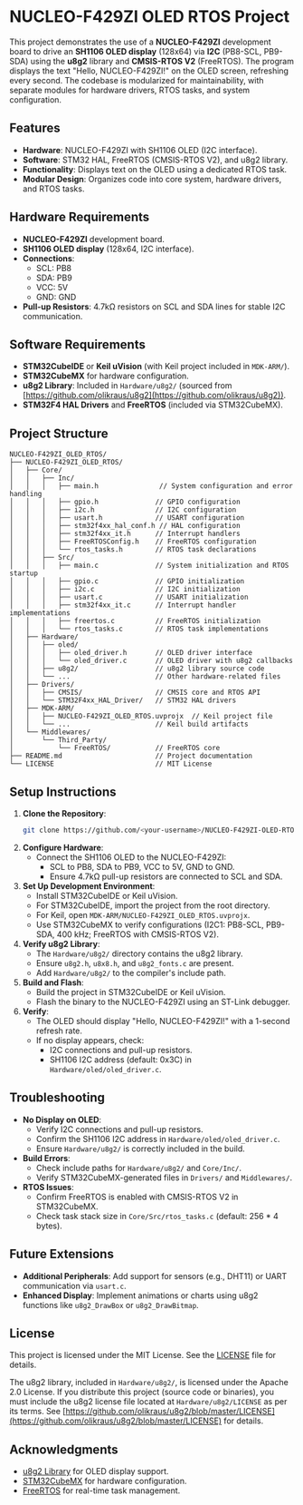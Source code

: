 # NUCLEO-F429ZI OLED RTOS Project

This project demonstrates the use of a **NUCLEO-F429ZI** development board to drive an **SH1106 OLED display** (128x64) via **I2C** (PB8-SCL, PB9-SDA) using the **u8g2** library and **CMSIS-RTOS V2** (FreeRTOS). The program displays the text "Hello, NUCLEO-F429ZI!" on the OLED screen, refreshing every second. The codebase is modularized for maintainability, with separate modules for hardware drivers, RTOS tasks, and system configuration.

## Features
- **Hardware**: NUCLEO-F429ZI with SH1106 OLED (I2C interface).
- **Software**: STM32 HAL, FreeRTOS (CMSIS-RTOS V2), and u8g2 library.
- **Functionality**: Displays text on the OLED using a dedicated RTOS task.
- **Modular Design**: Organizes code into core system, hardware drivers, and RTOS tasks.

## Hardware Requirements
- **NUCLEO-F429ZI** development board.
- **SH1106 OLED display** (128x64, I2C interface).
- **Connections**:
  - SCL: PB8
  - SDA: PB9
  - VCC: 5V
  - GND: GND
- **Pull-up Resistors**: 4.7kΩ resistors on SCL and SDA lines for stable I2C communication.

## Software Requirements
- **STM32CubeIDE** or **Keil uVision** (with Keil project included in `MDK-ARM/`).
- **STM32CubeMX** for hardware configuration.
- **u8g2 Library**: Included in `Hardware/u8g2/` (sourced from [https://github.com/olikraus/u8g2](https://github.com/olikraus/u8g2)).
- **STM32F4 HAL Drivers** and **FreeRTOS** (included via STM32CubeMX).

## Project Structure
```
NUCLEO-F429ZI_OLED_RTOS/
├── NUCLEO-F429ZI_OLED_RTOS/
│   ├── Core/
│   │   ├── Inc/
│   │   │   ├── main.h               // System configuration and error handling
│   │   │   ├── gpio.h              // GPIO configuration
│   │   │   ├── i2c.h               // I2C configuration
│   │   │   ├── usart.h             // USART configuration
│   │   │   ├── stm32f4xx_hal_conf.h // HAL configuration
│   │   │   ├── stm32f4xx_it.h      // Interrupt handlers
│   │   │   ├── FreeRTOSConfig.h    // FreeRTOS configuration
│   │   │   └── rtos_tasks.h        // RTOS task declarations
│   │   ├── Src/
│   │   │   ├── main.c              // System initialization and RTOS startup
│   │   │   ├── gpio.c              // GPIO initialization
│   │   │   ├── i2c.c               // I2C initialization
│   │   │   ├── usart.c             // USART initialization
│   │   │   ├── stm32f4xx_it.c      // Interrupt handler implementations
│   │   │   ├── freertos.c          // FreeRTOS initialization
│   │   │   └── rtos_tasks.c        // RTOS task implementations
│   ├── Hardware/
│   │   ├── oled/
│   │   │   ├── oled_driver.h       // OLED driver interface
│   │   │   └── oled_driver.c       // OLED driver with u8g2 callbacks
│   │   ├── u8g2/                   // u8g2 library source code
│   │   └── ...                     // Other hardware-related files
│   ├── Drivers/
│   │   ├── CMSIS/                  // CMSIS core and RTOS API
│   │   └── STM32F4xx_HAL_Driver/   // STM32 HAL drivers
│   ├── MDK-ARM/
│   │   ├── NUCLEO-F429ZI_OLED_RTOS.uvprojx  // Keil project file
│   │   └── ...                     // Keil build artifacts
│   └── Middlewares/
│       └── Third_Party/
│           └── FreeRTOS/           // FreeRTOS core
├── README.md                       // Project documentation
└── LICENSE                         // MIT License
```

## Setup Instructions
1. **Clone the Repository**:
   ```bash
   git clone https://github.com/<your-username>/NUCLEO-F429ZI-OLED-RTOS.git
   ```
2. **Configure Hardware**:
   - Connect the SH1106 OLED to the NUCLEO-F429ZI:
     - SCL to PB8, SDA to PB9, VCC to 5V, GND to GND.
     - Ensure 4.7kΩ pull-up resistors are connected to SCL and SDA.
3. **Set Up Development Environment**:
   - Install STM32CubeIDE or Keil uVision.
   - For STM32CubeIDE, import the project from the root directory.
   - For Keil, open `MDK-ARM/NUCLEO-F429ZI_OLED_RTOS.uvprojx`.
   - Use STM32CubeMX to verify configurations (I2C1: PB8-SCL, PB9-SDA, 400 kHz; FreeRTOS with CMSIS-RTOS V2).
4. **Verify u8g2 Library**:
   - The `Hardware/u8g2/` directory contains the u8g2 library.
   - Ensure `u8g2.h`, `u8x8.h`, and `u8g2_fonts.c` are present.
   - Add `Hardware/u8g2/` to the compiler's include path.
5. **Build and Flash**:
   - Build the project in STM32CubeIDE or Keil uVision.
   - Flash the binary to the NUCLEO-F429ZI using an ST-Link debugger.
6. **Verify**:
   - The OLED should display "Hello, NUCLEO-F429ZI!" with a 1-second refresh rate.
   - If no display appears, check:
     - I2C connections and pull-up resistors.
     - SH1106 I2C address (default: 0x3C) in `Hardware/oled/oled_driver.c`.

## Troubleshooting
- **No Display on OLED**:
  - Verify I2C connections and pull-up resistors.
  - Confirm the SH1106 I2C address in `Hardware/oled/oled_driver.c`.
  - Ensure `Hardware/u8g2/` is correctly included in the build.
- **Build Errors**:
  - Check include paths for `Hardware/u8g2/` and `Core/Inc/`.
  - Verify STM32CubeMX-generated files in `Drivers/` and `Middlewares/`.
- **RTOS Issues**:
  - Confirm FreeRTOS is enabled with CMSIS-RTOS V2 in STM32CubeMX.
  - Check task stack size in `Core/Src/rtos_tasks.c` (default: 256 * 4 bytes).

## Future Extensions
- **Additional Peripherals**: Add support for sensors (e.g., DHT11) or UART communication via `usart.c`.
- **Enhanced Display**: Implement animations or charts using u8g2 functions like `u8g2_DrawBox` or `u8g2_DrawBitmap`.

## License
This project is licensed under the MIT License. See the [LICENSE](LICENSE) file for details.

The u8g2 library, included in `Hardware/u8g2/`, is licensed under the Apache 2.0 License. If you distribute this project (source code or binaries), you must include the u8g2 license file located at `Hardware/u8g2/LICENSE` as per its terms. See [https://github.com/olikraus/u8g2/blob/master/LICENSE](https://github.com/olikraus/u8g2/blob/master/LICENSE) for details.

## Acknowledgments
- [u8g2 Library](https://github.com/olikraus/u8g2) for OLED display support.
- [STM32CubeMX](https://www.st.com/en/development-tools/stm32cubemx.html) for hardware configuration.
- [FreeRTOS](https://www.freertos.org) for real-time task management.